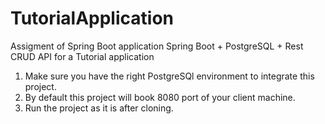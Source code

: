 # TutorialApplication
Assigment of Spring Boot application
Spring Boot + PostgreSQL + Rest CRUD API for a Tutorial application
1) Make sure you have the right PostgreSQl environment to integrate this project.
2) By default this project will book 8080 port of your client machine.
3) Run the project as it is after cloning.
